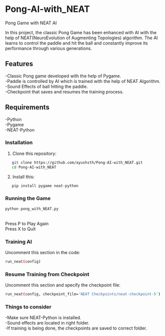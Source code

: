 # Pong-AI-with_NEAT
Pong Game with NEAT AI

In this project, the classic Pong Game has been enhanced with AI with the help of NEAT(NeuroEvolution of Augmenting Topologies) algorithm. The AI learns to control the paddle and hit the ball and constantly improve its performance through various generations.

## Features

-Classic Pong game developed with the help of Pygame.<br>
-Paddle is controlled by AI which is trained with the help of NEAT Algorithm.<br>
-Sound Effects of ball hitting the paddle.<br>
-Checkpoint that saves and resumes the training process.<br>

## Requirements

-Python<br>
-Pygame<br>
-NEAT-Python<br>

### Installation

1) Clone this repository:<br>
```bash
   git clone https://github.com/ayushsth/Pong-AI-with_NEAT.git
   cd Pong-AI-with_NEAT
```

2) Install this:<br>
```bash
   pip install pygame neat-python
```

### Running the Game
```bash
python pong_with_NEAT.py
```

<br>
Press P to Play Again<br>
Press X to Quit

### Training AI

Uncomment this section in the code:<br>
```bash
run_neat(config)
```

### Resume Training from Checkpoint

Uncomment this section and specify the checkpoint file:<br>
```bash
run_neat(config, checkpoint_file='NEAT Checkpoints/neat-checkpoint-5')
```

### Things to consider
-Make sure NEAT-Python is installed.<br>
-Sound effects are located in right folder.<br>
-If training is being done, the checkpoints are saved to correct folder.
